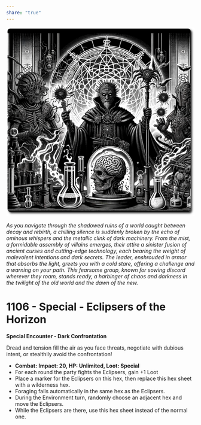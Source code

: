 ```yaml
---
share: "true"
---
```

![eclipsers-of-the-horizon](../eclipsers-of-the-horizon.png)


*As you navigate through the shadowed ruins of a world caught between decay and rebirth, a chilling silence is suddenly broken by the echo of ominous whispers and the metallic clink of dark machinery. From the mist, a formidable assembly of villains emerges, their attire a sinister fusion of ancient curses and cutting-edge technology, each bearing the weight of malevolent intentions and dark secrets. The leader, enshrouded in armor that absorbs the light, greets you with a cold stare, offering a challenge and a warning on your path. This fearsome group, known for sowing discord wherever they roam, stands ready, a harbinger of chaos and darkness in the twilight of the old world and the dawn of the new.*

# 1106 - Special - Eclipsers of the Horizon

**Special Encounter - Dark Confrontation**

Dread and tension fill the air as you face threats, negotiate with dubious intent, or stealthily avoid the confrontation!
- **Combat:** **Impact: 20, HP: Unlimited, Loot: Special**
- For each round the party fights the Eclipsers, gain +1 Loot
- Place a marker for the Eclipsers on this hex, then replace this hex sheet with a wilderness hex.
- Foraging fails automatically in the same hex as the Eclipsers.
- During the Environment turn, randomly choose an adjacent hex and move the Eclipsers.
- While the Eclipsers are there, use this hex sheet instead of the normal one.